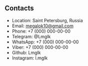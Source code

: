 ## Contacts

-   Location: Saint Petersburg, Russia
-   Email: megalok10@gmail.com
-   Phone: +7 (000) 000-00-00
-   Telegram: @Lmglk
-   WhatsApp: +7 (000) 000-00-00
-   Viber: +7 (000) 000-00-00
-   Github: Lmglk
-   Instagram: l.mglk
